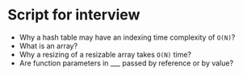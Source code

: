 # Script for interview

- Why a hash table may have an indexing time complexity of `O(N)`?
- What is an array?
- Why a resizing of a resizable array takes `O(N)` time?
- Are function parameters in ___ passed by reference or by value?
